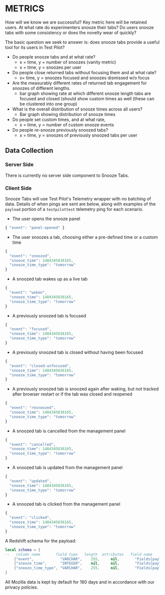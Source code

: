 # METRICS

How will we know we are successful? Key metric here will be retained users. At
what rate do experimenters snooze their tabs? Do users snooze tabs with some
consistency or does the novelty wear of quickly?

The basic question we seek to answer is: does snooze tabs provide a useful tool
for its users in Test Pilot?

* Do people snooze tabs and at what rate? 
	* x = time, y = number of snoozes (vanity metric)
	* x = time, y = snoozes per user
* Do people close returned tabs without focusing them and at what rate?
	* x= time, y = snoozes focused and snoozes dismissed w/o focus
* Are the measurably different rates of returned tab engagement for snoozes of different lengths.
	* bar graph showing rate at which different snooze length tabs are focused and closed (should show custom times as well (these can be clustered into one group)
* What is the overall distribution of snooze times across all users?
	* Bar graph showing distribution of snooze times
* Do people set custom times, and at what rate, 
	* x = time, y = number of custom snooze events
* Do people re-snooze previously snoozed tabs?
	* x = time, y = snoozes of previously snoozed tabs per user

## Data Collection

### Server Side
There is currently no server side component to Snooze Tabs.

### Client Side
Snooze Tabs will use Test Pilot's Telemetry wrapper with no batching of data.
Details of when pings are sent are below, along with examples of the `payload`
portion of a `testpilottest` telemetry ping for each scenario.

* The user opens the snooze panel
```js
{ "event": "panel-opened" }
```

* The user snoozes a tab, choosing either a pre-defined time or a custom time
```js
{
  "event": "snoozed",
  "snooze_time": 1484345836165,
  "snooze_time_type": "tomorrow"
}
```

* A snoozed tab wakes up as a live tab
```js
{
  "event": "woken",
  "snooze_time": 1484345836165,
  "snooze_time_type": "tomorrow"
}
```

* A previously snoozed tab is focused
```js
{
  "event": "focused",
  "snooze_time": 1484345836165,
  "snooze_time_type": "tomorrow"
}
```

* A previously snoozed tab is closed without having been focused
```js
{
  "event": "closed-unfocused",
  "snooze_time": 1484345836165,
  "snooze_time_type": "tomorrow"
}
```

* A previously snoozed tab is snoozed again after waking, but not tracked after browser restart or if the tab was closed and reopened
```js
{
  "event": "resnoozed",
  "snooze_time": 1484345836165,
  "snooze_time_type": "tomorrow"
}
```

* A snoozed tab is cancelled from the management panel
```js
{
  "event": "cancelled",
  "snooze_time": 1484345836165,
  "snooze_time_type": "tomorrow"
}
```

* A snoozed tab is updated from the management panel
```js
{
  "event": "updated",
  "snooze_time": 1484345836165,
  "snooze_time_type": "tomorrow"
}
```

* A snoozed tab is clicked from the management panel
```js
{
  "event": "clicked",
  "snooze_time": 1484345836165,
  "snooze_time_type": "tomorrow"
}
```

A Redshift schema for the payload:

```lua
local schema = {
--   column name       field type   length  attributes   field name
    {"event",            "VARCHAR",    255,     nil,       "Fields[payload.event]"},
    {"snooze_time",      "INTEGER",    nil,     nil,       "Fields[payload.snooze_time]"},
    {"snooze_time_type", "VARCHAR",    255,     nil,       "Fields[payload.snooze_time_type]"},
}
```

All Mozilla data is kept by default for 180 days and in accordance with our
privacy policies.
